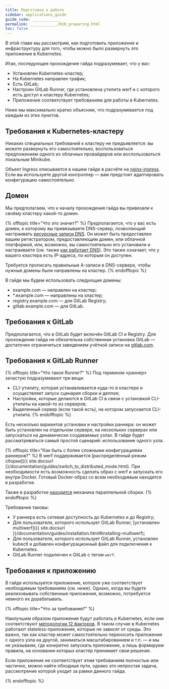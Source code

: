```yaml
---
title: Подготовка к работе
sidebar: applications_guide
guide_code: ____________
permalink: ____________/010_preparing.html
toc: false
---
```

В этой главе мы рассмотрим, как подготовить приложение и инфраструктуру для того, чтобы можно было развернуть это приложение в Kubernetes.

Итак, последующее прохождение гайда подразумевает, что у вас:

- Установлен Kubernetes-кластер;
- На Kubernetes направлен трафик;
- Есть GitLab;
- Настроен GitLab Runner, где установлена утилита werf и с которого есть доступ к кластеру Kubernetes;
- Приложение соответствует требованиям для работы в Kubernetes.

Ниже мы максимально кратко объясним, что подразумевается под каждым из этих пунктов.

## Требования к Kubernetes-кластеру

Никаких специальных требований к кластеру не предъявляется: вы можете развернуть его самостоятельно, воспользоваться предложением одного из облачных провайдеров или воспользоваться локальным Minikube.

Объект Ingress описывается в нашем гайде в расчёте на [nginx-ingress](https://kubernetes.github.io/ingress-nginx/). Если вы используете другой контроллер — вам предстоит адаптировать конфигурацию самостоятельно.

## Домен

Мы предполагаем, что к началу прохождения гайда вы привязали к своёму кластеру какой-то домен.

{% offtopic title="Что это значит?" %}
Предполагается, что у вас есть домен, к которому вы привязываете DNS-сервер, позволяющий настраивать [ресурсные записи DNS](https://ru.wikipedia.org/wiki/%D0%A2%D0%B8%D0%BF%D1%8B_%D1%80%D0%B5%D1%81%D1%83%D1%80%D1%81%D0%BD%D1%8B%D1%85_%D0%B7%D0%B0%D0%BF%D0%B8%D1%81%D0%B5%D0%B9_DNS). Он может быть предоставлен вашим регистратором, предоставляющим домен, или облачной платформой, или, возможно, вы самостоятельно его установили и настраиваете (см. также [как работает DNS](https://firstwiki.ru/index.php/%D0%9A%D0%B0%D0%BA_%D1%80%D0%B0%D0%B1%D0%BE%D1%82%D0%B0%D0%B5%D1%82_DNS)).
Это также означает, что у вашего кластера есть IP-адреса, по которым он доступен.

Требуется прописать правильные A-записи в DNS-сервере, чтобы нужные домены были направлены на кластер.
{% endofftopic %}

В гайде мы будем использовать следующие домены:

- example.com — направлен на кластер;
- *.example.com — направлены на кластер;
- registry.example.com — для GitLab Registry;
- gitlab.example.com — для GitLab.

## Требования к GitLab

Предполагается, что в GitLab будет включён GitLab CI и Registry.
Для прохождения гайда не обязательна собственная установка GitLab — достаточно ограничиться заведением учётной записи на [gitlab.com](https://about.gitlab.com/).

## Требования к GitLab Runner

{% offtopic title="Что такое Runner?" %}
Под термином «раннер» зачастую подразумевают три вещи:

- CLI-утилиту, которая устанавливается куда-то в кластере и осуществляет запуск сценария сборки и деплоя;
- Настройки, которые делаются в GitLab CI в связи с установкой CLI-утилиты на какой-то из серверов;
- Выделенный сервер (если такой есть), на котором запускается CLI-утилита.
{% endofftopic %}

Есть несколько вариантов установки и настройки раннера: он может быть установлен на отдельном сервере, на нескольких серверах или запускаться на динамически создаваемых узлах. В гайде будет рассматриваться самый простой сценарий: использование одного узла.

{% offtopic title="Как быть с более сложными конфигурациями раннеров?" %}
В werf поддерживается [распределённый режим сборки]({{ site.docsurl }}/documentation/guides/switch_to_distributed_mode.html).
При необходимости есть возможность сделать образ с werf и запускать его внутри Docker. Готовый Docker-образ со всем необходимым находится в разработке.

Также в разработке [находится](https://github.com/werf/werf/issues/2200) механика параллельной сборки.
{% endofftopic %}

Требования таковы:

* У раннера есть сетевая доступность до Kubernetes и до Registry;
* Для пользователя, которого использует GitLab Runner, [установлен multiwerf]({{ site.docsurl }}/documentation/guides/installation.html#installing-multiwerf);
* Для пользователя, которого использует GitLab Runner, установлен kubectl и добавлен конфигурационный файл для подключения к Kubernetes.
* GitLab Runner подключен к GitLab с тегом `werf`.

## Требования к приложению

В гайде используется приложение, которое уже соответствует необходимым требованиям (см. ниже). Однако, когда вы будете реализовывать собственные приложения, возможно, потребуется немного их дорабатывать.

{% offtopic title="Что за требования?" %}

Наилучшим образом приложения будут работать в Kubernetes, если они соответствуют [методологии 12 факторов](https://12factor.net/ru/). В таком случае в Kubernetes работают stateless-приложения, которые не зависят от среды. Это важно, так как кластер может самостоятельно переносить приложения с одного узла на другой, заниматься масштабированием и т.п. — и мы не указываем, где конкретно запускать приложение, а лишь формируем правила, на основании которых кластер принимает свои решения.

Если приложение не соответствует этим требованиям полностью или частично, можно найти обходные пути, однако это непростая задача, рассмотрение которой уходит за рамки данного гайда.

{% endofftopic %}

<div id="go-forth-button">
    <go-forth url="020_basic.html" label="Базовые настройки" base-url="applications_guide"></go-forth>
</div>

